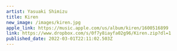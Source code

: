 ```yaml
---
artist: Yasuaki Shimizu
title: Kiren
new_image: /images/kiren.jpg
apple_link: https://music.apple.com/us/album/kiren/1600516899
link: https://www.dropbox.com/s/0f7y8iayfa02g96/Kiren.zip?dl=1
published_date: 2022-03-01T22:11:02.503Z
---
```

